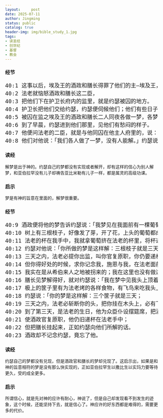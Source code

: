 ```yaml
---
layout:     post
date: 2025-07-11
author: Jingming
status: public
catalog: true
header-img: img/bible_study_1.jpg
tags:
- 读圣经
- 创世纪
- 基督
- 教会
---
```


### 经节
<pre style="font-size: 18px;">
40:1 这事以后，埃及王的酒政和膳长得罪了他们的主—埃及王，
40:2 法老就恼怒酒政和膳长这二臣，
40:3 把他们下在护卫长府内的监里，就是约瑟被囚的地方。
40:4 护卫长把他们交给约瑟，约瑟便伺候他们；他们有些日子在监里。
40:5 被囚在监之埃及王的酒政和膳长二人同夜各做一梦，各梦都有讲解。
40:6 到了早晨，约瑟进到他们那里，见他们有愁闷的样子。
40:7 他便问法老的二臣，就是与他同囚在他主人府里的，说：「你们今日为什么面带愁容呢？」
40:8 他们对他说：「我们各人做了一梦，没有人能解。」约瑟说：「解梦不是出于神吗？请你们将梦告诉我。」
</pre>

### 读经

解梦是出于神的。约瑟自己的梦都没有实现或者解开，却有这样的信心为别人解梦，和亚伯拉罕没有儿子却祷告亚比米勒有儿子一样，都是属灵的高级功课。

### 启示

梦是有神的旨意在里面的，解梦很重要。

### 经节
<pre style="font-size: 18px;">
40:9 酒政便将他的梦告诉约瑟说：「我梦见在我面前有一棵葡萄树，
40:10 树上有三根枝子，好像发了芽，开了花，上头的葡萄都成熟了。
40:11 法老的杯在我手中，我就拿葡萄挤在法老的杯里，将杯递在他手中。」
40:12 约瑟对他说：「你所做的梦是这样解：三根枝子就是三天；
40:13 三天之内，法老必提你出监，叫你官复原职，你仍要递杯在法老的手中，和先前作他的酒政一样。
40:14 但你得好处的时候，求你记念我，施恩与我，在法老面前提说我，救我出这监牢。
40:15 我实在是从希伯来人之地被拐来的；我在这里也没有做过什么，叫他们把我下在监里。」
40:16 膳长见梦解得好，就对约瑟说：「我在梦中见我头上顶着三筐白饼；
40:17 极上的筐子里有为法老烤的各样食物，有飞鸟来吃我头上筐子里的食物。」
40:18 约瑟说：「你的梦是这样解：三个筐子就是三天；
40:19 三天之内，法老必斩断你的头，把你挂在木头上，必有飞鸟来吃你身上的肉。」
40:20 到了第三天，是法老的生日，他为众臣仆设摆筵席，把酒政和膳长提出监来，
40:21 使酒政官复原职，他仍旧递杯在法老手中；
40:22 但把膳长挂起来，正如约瑟向他们所解的话。
40:23 酒政却不记念约瑟，竟忘了他。
</pre>

### 读经

约瑟自己的梦都没有兑现，但是酒政官和膳长的梦却兑现了。这启示出，如果是和神的旨意相符的梦是没有那么快实现的，正如亚伯拉罕生以撒比生以实玛力要等待更久，受的成全更多。

### 启示

所谓信心，就是先对神的应许有耐心，神说了，但是自己却发现看不到发生的迹象，这个时候，还能坚持下去，就是信心了。神应许的好东西都是难得的，需要更多的代价。
